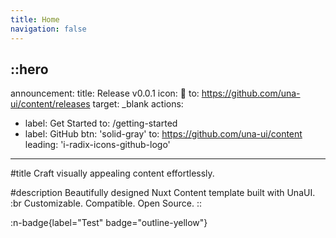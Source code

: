 ```yaml
---
title: Home
navigation: false
---
```


::hero
---
announcement:
  title: Release v0.0.1
  icon: 🚀
  to: https://github.com/una-ui/content/releases
  target: _blank
actions:
  - label: Get Started
    to: /getting-started
  - label: GitHub
    btn: 'solid-gray'
    to: https://github.com/una-ui/content
    leading: 'i-radix-icons-github-logo'
---

#title
Craft visually appealing content effortlessly.

#description
Beautifully designed Nuxt Content template built with UnaUI. :br Customizable. Compatible. Open Source.
::

<!-- <div class="border rounded-lg shadow-md">
  <iframe src="/getting-started/introduction" height="700" width="100%" class="rounded-lg" scrolling="no" frameborder="0">
</div> -->

:n-badge{label="Test" badge="outline-yellow"}

<NSwitch default-checked />
